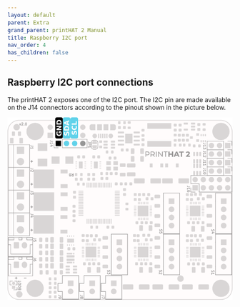```yaml
---
layout: default
parent: Extra
grand_parent: printHAT 2 Manual
title: Raspberry I2C port
nav_order: 4
has_children: false
---
```


## Raspberry I2C port connections
The printHAT 2 exposes one of the I2C port. The I2C pin are made available on the J14 connectors according to the pinout shown in the picture below.

![spi-pinout](../assets/img/phat2_pinout_i2c.png)
